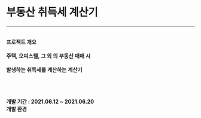 <h1>부동산 취득세 계산기</h1>
<hr>
<br>
<b>프로젝트 개요<b>
  <br><br>
주택, 오피스텔, 그 외 의 부동산 매매 시
  <br><br>
발생하는 취득세를 계산하는 계산기

<br><br><br>
<b>개발 기간<b> : 2021.06.12 ~ 2021.06.20
  <br>
<b>개발 환경<b>

